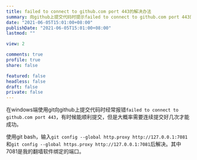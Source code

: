 ```yaml
---
title: failed to connect to github.com port 443的解决办法
summary: 向github上提交代码时提示failed to connect to github.com port 443的解决办法
date: "2021-06-05T15:01:00+08:00"
publishDate: "2021-06-05T15:01:00+08:00"
lastmod: ""

view: 2

comments: true
profile: true
share: false

featured: false
headless: false
draft: false
private: false
---
```


在windows端使用git向github上提交代码时经常报错`failed to connect to github.com port 443`，有时候能顺利提交，但是大概率需要连续提交好几次才能成功。

使用git bash，输入`git config --global http.proxy http://127.0.0.1:7081`和`git config --global https.proxy http://127.0.0.1:7081`后解决。其中7081是我的翻墙软件绑定的端口。